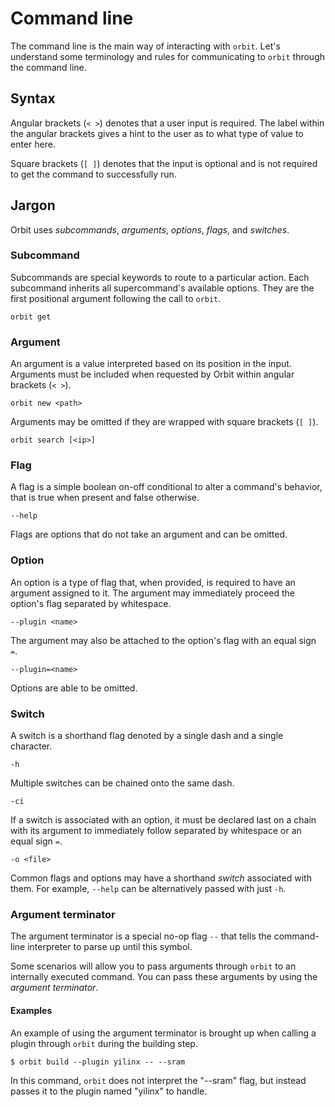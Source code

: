 # Command line

The command line is the main way of interacting with `orbit`. Let's understand some terminology and rules for communicating to `orbit` through the command line.

## Syntax

Angular brackets (`< >`) denotes that a user input is required. The label within the angular brackets gives a hint to the user as to what type of value to enter here.

Square brackets (`[ ]`) denotes that the input is optional and is not required to get the command to successfully run.

## Jargon

Orbit uses _subcommands_, _arguments_, _options_, _flags_, and _switches_.

### __Subcommand__
Subcommands are special keywords to route to a particular action. Each subcommand inherits all supercommand's available options. They are the first positional argument following the call to `orbit`.
```
orbit get
```

### __Argument__
An argument is a value interpreted based on its position in the input. Arguments must be included when requested by Orbit within angular brackets (`< >`).
```
orbit new <path>
```
Arguments may be omitted if they are wrapped with square brackets (`[ ]`).
```
orbit search [<ip>]
```

### __Flag__
A flag is a simple boolean on-off conditional to alter a command's behavior, that is true when present and false otherwise. 
```
--help
```
Flags are options that do not take an argument and can be omitted.

### __Option__
An option is a type of flag that, when provided, is required to have an argument assigned to it. The argument may immediately proceed the option's flag separated by whitespace.
```
--plugin <name>
```
The argument may also be attached to the option's flag with an equal sign `=`.
```
--plugin=<name>
```
Options are able to be omitted.

### __Switch__
A switch is a shorthand flag denoted by a single dash and a single character.
```
-h
```
Multiple switches can be chained onto the same dash.
```
-ci
```

If a switch is associated with an option, it must be declared last on a chain with its argument to immediately follow separated by whitespace or an equal sign `=`.
```
-o <file>
```

Common flags and options may have a shorthand _switch_ associated with them. For example, `--help` can be alternatively passed with just `-h`.

### __Argument terminator__ 
The argument terminator is a special no-op flag `--` that tells the command-line interpreter to parse up until this symbol.

Some scenarios will allow you to pass arguments through `orbit` to an internally executed command. You can pass these arguments by using the _argument terminator_.

#### Examples

An example of using the argument terminator is brought up when calling a plugin through `orbit` during the building step.
```
$ orbit build --plugin yilinx -- --sram
```
In this command, `orbit` does not interpret the "--sram" flag, but instead passes it to the plugin named "yilinx" to handle.